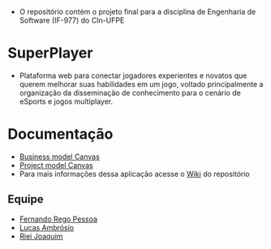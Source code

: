 * O repositório contém o projeto final para a disciplina de Engenharia de Software (IF-977) do CIn-UFPE

# SuperPlayer
* Plataforma web para conectar jogadores experientes e novatos que querem melhorar suas habilidades em um jogo, voltado principalmente a organização da disseminação de conhecimento para o cenário de eSports e jogos multiplayer.

# Documentação 
* [Business model Canvas](https://raw.githubusercontent.com/Riei-Joaquim/SuperPlayer/main/doc/canvas/Business_canvas.jpg)
* [Project model Canvas](https://raw.githubusercontent.com/Riei-Joaquim/SuperPlayer/main/doc/canvas/Project_canvas.jpg)
* Para mais informações dessa aplicação acesse o [Wiki](https://github.com/Riei-Joaquim/SuperPlayer/wiki) do repositório

## Equipe
- [Fernando Rego Pessoa](https://github.com/frpmneto)
- [Lucas Ambrósio](https://github.com/amb-lucas)
- [Riei Joaquim](https://github.com/Riei-Joaquim)
